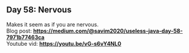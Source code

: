 ## Day 58: Nervous
Makes it seem as if you are nervous.  
Blog post: **<https://medium.com/@savim2020/useless-java-day-58-7971b77463ca>**  
Youtube vid: **<https://youtu.be/vG-s6vY4NL0>**